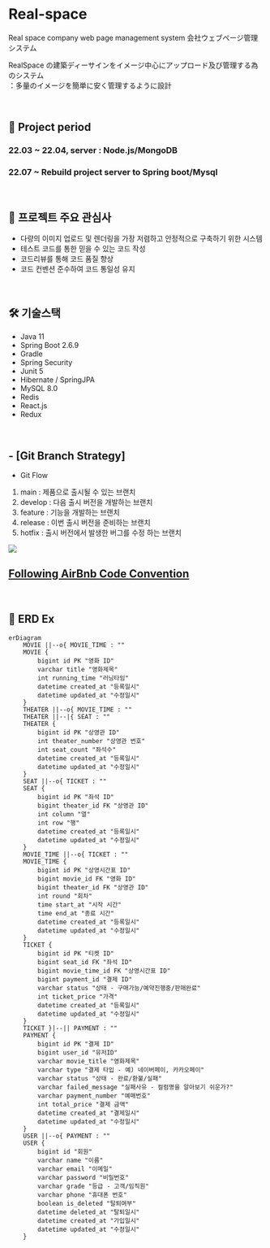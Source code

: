 # Real-space

Real space company web page management system
会社ウェブページ管理システム

RealSpace の建築ディーサインをイメージ中心にアップロード及び管理する為のシステム<br/>
：多量のイメージを簡単に安く管理するように設計

<br/>

## 📆 Project period

### 22.03 ~ 22.04, server : Node.js/MongoDB

### 22.07 ~ Rebuild project server to Spring boot/Mysql

<br/>

## 🎯 프로젝트 주요 관심사

- 다량의 이미지 업로드 및 렌더링을 가장 저렴하고 안정적으로 구축하기 위한 시스템
- 테스트 코드를 통한 믿을 수 있는 코드 작성
- 코드리뷰를 통해 코드 품질 향상
- 코드 컨벤션 준수하여 코드 통일성 유지

<br/>

## 🛠 기술스택

- Java 11
- Spring Boot 2.6.9
- Gradle
- Spring Security
- Junit 5
- Hibernate / SpringJPA
- MySQL 8.0
- Redis
- React.js
- Redux

<br/>

## - [Git Branch Strategy]

- Git Flow

1. main : 제품으로 출시될 수 있는 브랜치
2. develop : 다음 출시 버전을 개발하는 브랜치
3. feature : 기능을 개발하는 브랜치
4. release : 이번 출시 버전을 준비하는 브랜치
5. hotfix : 출시 버전에서 발생한 버그를 수정 하는 브랜치

![](https://user-images.githubusercontent.com/91414657/178094928-db77ef51-6492-4af7-9e36-4499b7bbce58.jpg)

## [Following AirBnb Code Convention](https://github.com/airbnb/javascript)

<br/>

## 🧩 ERD Ex

```mermaid
erDiagram
    MOVIE ||--o{ MOVIE_TIME : ""
    MOVIE {
        bigint id PK "영화 ID"
        varchar title "영화제목"
        int running_time "러닝타임"
        datetime created_at "등록일시"
        datetime updated_at "수정일시"
    }
    THEATER ||--o{ MOVIE_TIME : ""
    THEATER ||--|{ SEAT : ""
    THEATER {
        bigint id PK "상영관 ID"
        int theater_number "상영관 번호"
        int seat_count "좌석수"
        datetime created_at "등록일시"
        datetime updated_at "수정일시"
    }
    SEAT ||--o{ TICKET : ""
    SEAT {
        bigint id PK "좌석 ID"
        bigint theater_id FK "상영관 ID"
        int column "열"
        int row "행"
        datetime created_at "등록일시"
        datetime updated_at "수정일시"
    }
    MOVIE_TIME ||--o{ TICKET : ""
    MOVIE_TIME {
        bigint id PK "상영시간표 ID"
        bigint movie_id FK "영화 ID"
        bigint theater_id FK "상영관 ID"
        int round "회차"
        time start_at "시작 시간"
        time end_at "종료 시간"
        datetime created_at "등록일시"
        datetime updated_at "수정일시"
    }
    TICKET {
        bigint id PK "티켓 ID"
        bigint seat_id FK "좌석 ID"
        bigint movie_time_id FK "상영시간표 ID"
        bigint payment_id "결제 ID"
        varchar status "상태 - 구매가능/예약진행중/판매완료"
        int ticket_price "가격"
        datetime created_at "등록일시"
        datetime updated_at "수정일시"
    }
    TICKET }|--|| PAYMENT : ""
    PAYMENT {
        bigint id PK "결제 ID"
        bigint user_id "유저ID"
        varchar movie_title "영화제목"
        varchar type "결제 타입 - 예) 네이버페이, 카카오페이"
        varchar status "상태 - 완료/환불/실패"
        varchar failed_message "실패사유 - 컬럼명을 알아보기 쉬운가?"
        varchar payment_number "예매번호"
        int total_price "결제 금액"
        datetime created_at "결제일시"
        datetime updated_at "수정일시"
    }
    USER ||--o{ PAYMENT : ""
    USER {
        bigint id "회원"
        varchar name "이름"
        varchar email "이메일"
        varchar password "비밀번호"
        varchar grade "등급 - 고객/임직원"
        varchar phone "휴대폰 번호"
        boolean is_deleted "탈퇴여부"
        datetime deleted_at "탈퇴일시"
        datetime created_at "가입일시"
        datetime updated_at "수정일시"
    }
```

